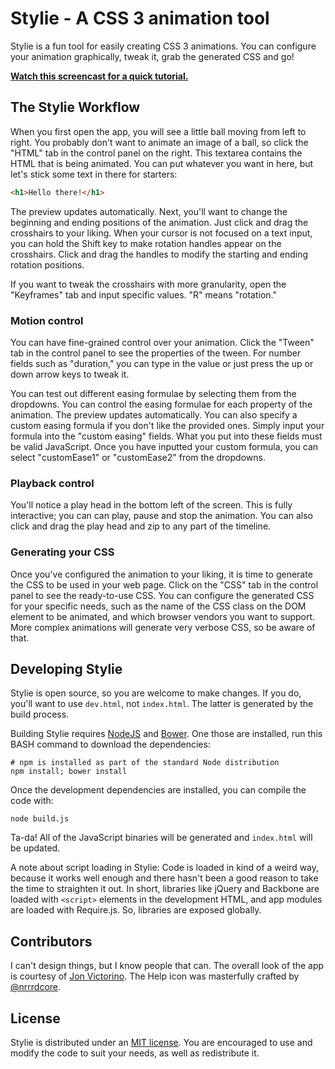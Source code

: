 # Stylie - A CSS 3 animation tool

Stylie is a fun tool for easily creating CSS 3 animations.  You can configure
your animation graphically, tweak it, grab the generated CSS and go!

__[Watch this screencast for a quick
tutorial.](http://www.youtube.com/watch?v=ENTymVsjVo4)__

## The Stylie Workflow

When you first open the app, you will see a little ball moving from left to
right.  You probably don't want to animate an image of a ball, so click the
"HTML" tab in the control panel on the right.  This textarea contains the HTML
that is being animated.  You can put whatever you want in here, but let's stick
some text in there for starters:

````html
<h1>Hello there!</h1>
````

The preview updates automatically.  Next, you'll want to change the beginning
and ending positions of the animation.  Just click and drag the crosshairs to
your liking.  When your cursor is not focused on a text input, you can hold the
Shift key to make rotation handles appear on the crosshairs.  Click and drag
the handles to modify the starting and ending rotation positions.

If you want to tweak the crosshairs with more granularity, open the "Keyframes"
tab and input specific values.  "R" means "rotation."

### Motion control

You can have fine-grained control over your animation.  Click the "Tween" tab
in the control panel to see the properties of the tween.  For number fields
such as "duration," you can type in the value or just press the up or down
arrow keys to tweak it.

You can test out different easing formulae by selecting them from the
dropdowns. You can control the easing formulae for each property of the
animation.  The preview updates automatically.  You can also specify a custom
easing formula if you don't like the provided ones.  Simply input your formula
into the "custom easing" fields.  What you put into these fields must be valid
JavaScript.  Once you have inputted your custom formula, you can select
"customEase1" or "customEase2" from the dropdowns.

### Playback control

You'll notice a play head in the bottom left of the screen.  This is fully
interactive; you can can play, pause and stop the animation.  You can also
click and drag the play head and zip to any part of the timeline.

### Generating your CSS

Once you've configured the animation to your liking, it is time to generate the
CSS to be used in your web page.  Click on the "CSS" tab in the control panel
to see the ready-to-use CSS.  You can configure the generated CSS for your
specific needs, such as the name of the CSS class on the DOM element to be
animated, and which browser vendors you want to support.  More complex
animations will generate very verbose CSS, so be aware of that.

## Developing Stylie

Stylie is open source, so you are welcome to make changes.  If you do, you'll
want to use `dev.html`, not `index.html`.  The latter is generated by the build
process.

Building Stylie requires [NodeJS](http://nodejs.org/) and
[Bower](http://bower.io/).  One those are installed, run this BASH command to
download the dependencies:

````
# npm is installed as part of the standard Node distribution
npm install; bower install
````

Once the development dependencies are installed, you can compile the code with:

````
node build.js
````

Ta-da!  All of the JavaScript binaries will be generated and `index.html` will
be updated.

A note about script loading in Stylie: Code is loaded in kind of a weird way,
because it works well enough and there hasn't been a good reason to take the
time to straighten it out.  In short, libraries like jQuery and Backbone are
loaded with `<script>` elements in the development HTML, and app modules are
loaded with Require.js.  So, libraries are exposed globally.

## Contributors

I can't design things, but I know people that can.  The overall look of the app
is courtesy of [Jon Victorino](http://www.jonvictorino.com/).  The Help icon
was masterfully crafted by [@nrrrdcore](https://github.com/nrrrdcore).

## License

Stylie is distributed under an [MIT
license](http://opensource.org/licenses/MIT).  You are encouraged to use and
modify the code to suit your needs, as well as redistribute it.
